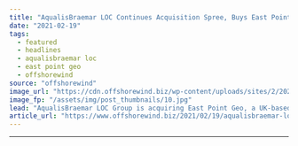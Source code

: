 ```yaml
---
title: "AqualisBraemar LOC Continues Acquisition Spree, Buys East Point Geo"
date: "2021-02-19"
tags: 
  - featured
  - headlines
  - aqualisbraemar loc
  - east point geo
  - offshorewind
source: "offshorewind"
image_url: "https://cdn.offshorewind.biz/wp-content/uploads/sites/2/2021/02/19091004/East-Point-Geo.jpg"
image_fp: "/assets/img/post_thumbnails/10.jpg"
lead: "AqualisBraemar LOC Group is acquiring East Point Geo, a UK-based geoscience consultancy in the"
article_url: "https://www.offshorewind.biz/2021/02/19/aqualisbraemar-loc-continues-acquisition-spree-buys-east-point-geo/"
---
```


---
